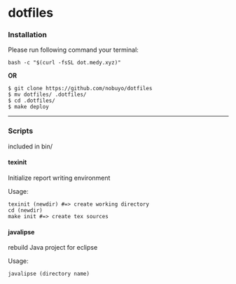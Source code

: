 # dotfiles

### Installation

Please run following command your terminal:

~~~
bash -c "$(curl -fsSL dot.medy.xyz)"
~~~

**OR**

~~~
$ git clone https://github.com/nobuyo/dotfiles
$ mv dotfiles/ .dotfiles/
$ cd .dotfiles/
$ make deploy
~~~

------------------------

### Scripts
included in bin/

#### texinit

Initialize report writing environment

Usage:
~~~
texinit (newdir) #=> create working directory
cd (newdir)
make init #=> create tex sources
~~~

#### javalipse

rebuild Java project for eclipse

Usage:
~~~
javalipse (directory name)
~~~